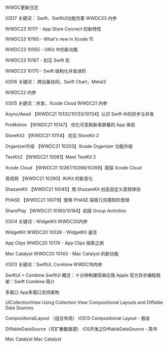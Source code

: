 WWDC更新日志


iOS17
关键词： Swift、SwiftUI功能完善
WWDC23 内参


WWDC23 10117 - App Store Connect 的新特性

WWDC23 10165 - What's new in Xcode 15

WWDC23 10055 - UIKit 中的新功能

WWDC23 10167 - 初见 Swift 宏

WWDC23 10170 - Swift 结构化并发进阶







iOS16
关键词： 跨设备协同，Swift Chart，Metal3

WWDC22 内参






iOS15
关键词：并发，Xcode Cloud
WWDC21 内参

Async/Await
【WWDC21 10132/10133/10134】认识 Swift 中的异步与并发


ProMotion
【WWDC21 10147】 优化可变刷新率屏幕的 App 体验


StoreKit2
【WWDC21 10114】 初见 StoreKit 2


Organizer升级
【WWDC21 10203】Xcode Organizer 功能升级


TextKit2
【WWDC21 10061】Meet TextKit 2


Xcode Cloud
【WWDC21 10267/10268/10269】窥探 Xcode Cloud


音视频
【WWDC21 10290】AVKit 的新变化

ShazamKit
【WWDC21 10045】用 ShazamKit 创造自定义音频体验

PHASE
【WWDC21 10079】使用 PHASE 探索几何感知的音频

SharePlay
【WWDC21 10183/10184】初探 Group Activities





iOS14
关键词：WidgetKit
WWDC20内参 


WidgetKit
WWDC20 10028 - WidgetKit 速览 


App Clips
WWDC20 10174 - App Clips 探索之旅


Mac Catalyst
WWDC20 10143 - Mac Catalyst 的新功能





iOS13
关键词：SwiftUI, Combine
WWDC19内参


SwiftUI + Combine
SwiftUI 概览：十分钟构建简单应用
Apple 官方异步编程框架：Swift Combine 简介


多窗口
App多窗口支持架构


UICollectionView
Using Collection View Compositional Layouts and Diffable Data Sources

CompositionalLayout （组合布局）
iOS13 Compositional Layout - 掘金


DiffableDataSource（可扩散数据源）
iOS开发之DiffableDataSource - 简书


Mac Catalyst
Mac Catalyst


